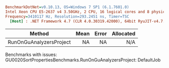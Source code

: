 ``` ini

BenchmarkDotNet=v0.10.13, OS=Windows 7 SP1 (6.1.7601.0)
Intel Xeon CPU E5-2637 v4 3.50GHz, 2 CPU, 16 logical cores and 8 physical cores
Frequency=3410117 Hz, Resolution=293.2451 ns, Timer=TSC
  [Host] : .NET Framework 4.7 (CLR 4.0.30319.42000), 64bit RyuJIT-v4.7.2558.0


```
|                  Method | Mean | Error | Allocated |
|------------------------ |-----:|------:|----------:|
| RunOnGuAnalyzersProject |   NA |    NA |       N/A |

Benchmarks with issues:
  GU0020SortPropertiesBenchmarks.RunOnGuAnalyzersProject: DefaultJob
